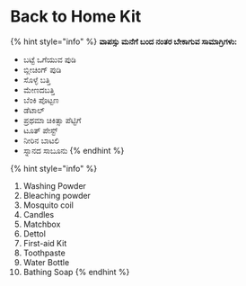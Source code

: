# Back to Home Kit

{% hint style="info" %}
**ವಾಪಸ್ಸು ಮನೆಗೆ ಬಂದ ನಂತರ ಬೇಕಾಗುವ ಸಾಮಾಗ್ರಿಗಳು:**

* ಬಟ್ಟೆ ಒಗೆಯುವ ಪುಡಿ
* ಬ್ಲೀಚಿಂಗ್ ಪುಡಿ
* ಸೊಳ್ಳೆ ಬತ್ತಿ
* ಮೇಣದಬತ್ತಿ
* ಬೆಂಕಿ ಪೊಟ್ಟಣ
* ಡೆಟಾಲ್
* ಪ್ರಥಮಾ ಚಿಕಿತ್ಸಾ ಪೆಟ್ಟಿಗೆ
* ಟೂತ್ ಪೇಸ್ಟ್
* ನೀರಿನ ಬಾಟಲಿ
* ಸ್ನಾನದ ಸಾಬೂನು
{% endhint %}

{% hint style="info" %}
1. Washing Powder 
2. Bleaching powder
3. Mosquito coil 
4. Candles
5. Matchbox
6. Dettol
7. First-aid Kit 
8. Toothpaste
9. Water Bottle 
10. Bathing Soap
{% endhint %}

